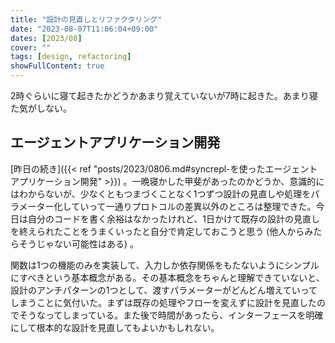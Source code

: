 ```yaml
---
title: "設計の見直しとリファクタリング"
date: "2023-08-07T11:06:04+09:00"
dates: [2023/08]
cover: ""
tags: [design, refactoring]
showFullContent: true
---
```


2時ぐらいに寝て起きたかどうかあまり覚えていないが7時に起きた。あまり寝た気がしない。

## エージェントアプリケーション開発

[昨日の続き]({{< ref "posts/2023/0806.md#syncrepl-を使ったエージェントアプリケーション開発" >}}) 。一晩寝かした甲斐があったのかどうか、意識的にはわからないが、少なくともつまづくことなく1つずつ設計の見直しや処理をパラメーター化していって一通りプロトコルの差異以外のところは整理できた。今日は自分のコードを書く余裕はなかったけれど、1日かけて既存の設計の見直しを終えられたことをうまくいったと自分で肯定しておこうと思う (他人からみたらそうじゃない可能性はある) 。

関数は1つの機能のみを実装して、入力しか依存関係をもたないようにシンプルにすべきという基本概念がある。その基本概念をちゃんと理解できていないと、設計のアンチパターンの1つとして、渡すパラメーターがどんどん増えていってしまうことに気付いた。まずは既存の処理やフローを変えずに設計を見直したのでそうなってしまっている。また後で時間があったら、インターフェースを明確にして根本的な設計を見直してもよいかもしれない。
